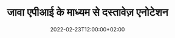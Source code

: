 ---
############################# Static ############################
layout: "product"
date: 2022-02-23T12:00:00+02:00
draft: false

product: "Annotation"
product_tag: "annotation"
platform: "Java"
platform_tag: "java"

############################# Head ############################
head_title: "जावा दस्तावेज़ एनोटेशन एपीआई | पीडीएफ वर्ड एक्सेल पीपीटीएक्स छवियाँ देखें और एनोटेट करें"
head_description: "जावा दस्तावेज़ एनोटेशन एपीआई। पीडीएफ वर्ड डॉक्स, एक्सेल एक्सएलएसएक्स, पीपीटीएक्स, ईएमएल ईएमएलएक्स, वीएसएस वीएसडी, ओटीपी, सीएडी और छवि फ़ाइल प्रारूप देखें, टैग करें, टिप्पणी करें और एनोटेट करें।"

############################# Header ##########################
title: "जावा एपीआई के माध्यम से दस्तावेज़ एनोटेशन"
description: "किसी भी बाहरी सॉफ़्टवेयर को स्थापित किए बिना पीडीएफ, एचटीएमएल, एमएस ऑफिस और अन्य दस्तावेज़ प्रारूपों को देखने और एनोटेट करने की क्षमताओं के साथ जावा एप्लिकेशन बनाएं।"
button:
    enable: true
    icon: "fas fa-arrow-down"
    label: "नि: शुल्क परीक्षण डाउनलोड करें"
    link: "https://downloads.groupdocs.com/annotation/java"

############################# SubMenu #########################
submenu:
    enable: true
    
    left:
        img_alt: "GroupDocs.Annotation for Java"
        image: "https://www.groupdocs.cloud/templates/groupdocs/images/product-logos/groupdocs-annotation-java.png"
        product: "GroupDocs.Annotation"
        platform: "Java"

    middle:
        button:
            # button loop
            - link: "#features"
              text: "विशेषताएँ"

            # button loop
            - link: "https://products.groupdocs.app/annotation"
              text: "लाइव डेमो"

            # button loop
            - link: "https://purchase.groupdocs.com/pricing/annotation/java"
              text: "मूल्य निर्धारण"

    right:
        link_download: "https://downloads.groupdocs.com/annotation"
        link_learn: "https://docs.groupdocs.com/annotation/java/"
        link_buy: "https://purchase.groupdocs.com"

############################# Overview ############################
overview:
    enable: true
    content: |
      GroupDocs.Annotation Java API एक ऐसा उत्पाद है जो आपको विभिन्न प्लेटफ़ॉर्म और ऑपरेटिंग सिस्टम, जैसे Android, MacOS, Linux, Windows पर दस्तावेज़ों में एनोटेशन के साथ काम करने की अनुमति देता है। GroupDocs.Annotation सरल एपीआई के साथ एक लाइब्रेरी प्रदान करता है जो कई फायदे देता है: उदाहरण के लिए, यदि आपको डेटा को गोपनीय रखना है या यह चुनना है कि लाइब्रेरी के साथ काम करने के लिए आपको कितनी शक्ति की आवश्यकता है, या एनोटेशन के साथ काम को आंशिक रूप से बदलना है, तो लाइब्रेरी बहुत उपयोगी है हल्का और लचीला.

      जावा एपीआई के लिए GroupDocs.Annotation आपको विभिन्न प्रकार के एनोटेशन के साथ काम करने की अनुमति देता है, जिसमें शामिल हैं: टेक्स्ट, पॉलीलाइन, एरिया, अंडरलाइन, पॉइंट, वॉटरमार्क, एरो, एलिप्स, टेक्स्ट रिप्लेसमेंट, डिस्टेंस, टेक्स्ट फील्ड, रिसोर्स रिडक्शन आदि। और अधिकांश का समर्थन करता है लोकप्रिय दस्तावेज़ प्रारूप जैसे: पीडीएफ, एचटीएमएल, माइक्रोसॉफ्ट ऑफिस वर्ड, एक्सेल स्प्रेडशीट, पावरपॉइंट प्रेजेंटेशन, विसिओ, आउटलुक ईमेल, छवियां, मेटाफ़ाइल्स, सीएडी ड्राइंग और विभिन्न अन्य प्रारूप। एपीआई दस्तावेज़ पृष्ठों के थंबनेल प्राप्त करने की क्षमता प्रदान करता है और पीडीएफ फाइलों से एनोटेशन आयात और निर्यात करने का समर्थन करता है।

      लाइब्रेरी का उपयोग करके, आप [जोड़ें](/एनोटेशन/जावा/बीएमपी/), [संपादित करें](/एनोटेशन/जावा/बीएमपी/), [एक्सट्रेक्ट](/एनोटेशन/जावा/बीएमपी/) और [डिलीट](/annotation/java/bmp/) दस्तावेजों से एनोटेशन, दस्तावेजों को घुमाएं, थंबनेल समाधान बदलें और यह सभी संभावनाओं की पूरी सूची नहीं है। यह सभी समर्थित दस्तावेज़ प्रारूपों के भीतर आपकी आवश्यकताओं के अनुसार एनोटेशन गुणों को अनुकूलित करने के लिए डेटा ऑब्जेक्ट का एक व्यापक सेट भी प्रदान करता है।

      जावा एपीआई के लिए GroupDocs.Annotation के साथ काम करना बहुत सरल है और इसमें बस कुछ बुनियादी चरण शामिल हैं। सबसे पहले आपको एक लाइसेंस सेटअप करना होगा, फिर उस फ़ाइल का चयन करें जिसके साथ आप काम करना चाहते हैं, फिर दस्तावेज़ एनोटेशन (हटाएं/संपादित करें/निकालें/हटाएं) के साथ किसी तरह हेरफेर करें और परिणाम सहेजें। अधिक जानकारी के लिए कृपया उत्पाद [दस्तावेज़ीकरण](https://docs.groupdocs.com/annotation/java/getting-started/) या हमारा [उदाहरण](https://github.com/groupdocs-annotation/GroupDocs.Annotation देखें -जावा के लिए) सेट।
      
      GroupDocs.Annotation नियमित रूप से अपडेट किया जाता है और अपने ग्राहकों के लिए सहायता प्रदान करता है, हमसे प्रश्न पूछने या अपने विचार भेजने या किसी नई चीज़ के लिए अपनी आवश्यकताओं के बारे में हमें बताने के लिए आपका हमेशा स्वागत है और हम ख़ुशी से इसे अपने नए संस्करणों में लागू करेंगे।
    tabs:
      enable: true
      
      ## TAB ONE ##
      tab_one:
        description: |
          जावा के लिए GroupDocs.Annotation का अवलोकन निम्नलिखित है:
      
        right:
          enable: true
          icon: "fab fa-html5"
          title:  अवलोकन
          content: |
            * एनोटेशन जोड़ें
            * एनोटेशन निर्यात करें 
            * एनोटेशन आयात करें
            * उत्तर आधारित टिप्पणियाँ
            * एनोटेशन संगतता
      
      ## TAB TWO ##
      tab_two:
        description: |
          जावा के लिए GroupDocs.Annotation सभी लोकप्रिय [दस्तावेज़ फ़ाइल स्वरूपों] (https://docs.groupdocs.com/annotation/java/supported-document-formats/) का समर्थन करता है, जिनमें शामिल हैं: Microsoft Office, PDF, छवियाँ और कई अन्य।

        left:
          enable: true
          table:
            # table loop
            - title: "Microsoft Office Formats"
              content: |
                * **Word**: [DOC](/annotation/java/doc/), [DOCX](/annotation/java/docx/), [DOCM](/annotation/java/docm/), [DOT](/annotation/java/dot/), [DOTX](/annotation/java/dotx/), [RTF](/annotation/java/rtf/)
                * **Excel**: [XLS](/annotation/java/xls/), [XLSX](/annotation/java/xlsx/), [XLSB](/annotation/java/xlsb/), [XLSM](/annotation/java/xlsm/)
                * **PowerPoint**: [PPT](/annotation/java/ppt/), [PPTX](/annotation/java/pptx/), [PPS](/annotation/java/pps/), [PPSX](/annotation/java/ppsx/), [POTM](/annotation/java/potm/), [POTX](/annotation/java/potx/), [PPSM](/annotation/java/ppsm/), [PPTM](/annotation/java/pptm/), [WMF](/annotation/java/wmf/), [EMF](/annotation/java/emf/)
                * **Outlook**: [EML](/annotation/java/eml/), [EMLX](/annotation/java/emlx/), [MSG](/annotation/java/msg/)
                * **Visio**: [VSS](/annotation/java/vss/), [VST](/annotation/java/vst/), [VSD](/annotation/java/vsd/), [VSDX](/annotation/java/vsdx/), [VSX](/annotation/java/vsx/)

        right:
          enable: true
          table:
            # table loop
            - title: "Other Formats"
              content: |
                * **Portable**: [PDF](/annotation/java/pdf/) (PDF/A-1a, PDF/A-1b, PDF/A-2a)
                * **OpenDocument**: [ODT](/annotation/java/odt/), [ODS](/annotation/java/ods/), [ODP](/annotation/java/odp/)
                * **Images**: [BMP](/annotation/java/bmp/), [JPG](/annotation/java/jpg/), [JPEG](/annotation/java/jpeg/), [TIFF](/annotation/java/tiff/), [TIF](/annotation/java/tif/), [PNG](/annotation/java/png/), [GIF](/annotation/java/gif/), [DCM](/annotation/java/dcm/), [DICOM](/annotation/java/dicom/)
                * **AutoCAD**: [DWG](/annotation/java/dwg/), [DXF](/annotation/java/dxf/), [CAD](/annotation/java/cad/)
                * **Other**: [HTM](/annotation/java/htm/), [HTML](/annotation/java/html/), [CSV](/annotation/java/csv/), [DJVU](/annotation/java/djvu/), [OTP](/annotation/java/otp/), [OTT](/annotation/java/ott/)

      ## TAB THREE ##
      tab_three:
        description: |
          जावा के लिए GroupDocs.Annotation निम्नलिखित ऑपरेटिंग सिस्टम, फ्रेमवर्क और पैकेज प्रबंधकों का समर्थन करता है:
        
        left:
          enable: true
          table:
            # table loop
            - icon: "fab fa-windows"
              title:  ऑपरेटिंग सिस्टम
              content: |
                * Microsoft Windows Desktop
                * Microsoft Windows Server
                * Linux
                * MacOS

            # table loop
            - icon: "fas fa-code"
              title:  समर्थित ढाँचे
              content: |
                * Java 7 (1.7) and above

        right:
          enable: true
          table:
            # table loop
            - icon: "fas fa-cogs"
              title:  विकास का वातावरण
              content: |
                * NetBeans
                * IntelliJ IDEA
                * Eclipse

            # table loop
            - icon: "fas fa-tools"
              title:  स्वचालन उपकरण बनाएँ
              content: |
                * Maven

############################# Features ############################
features:
    enable: true
    title: जावा सुविधाओं के लिए GroupDocs.Annotation

    feature:
      # feature loop
      - icon: "fas fa-copy"
        link: "https://docs.groupdocs.com/annotation/java/add-area-annotation/"
        content: दस्तावेज़ में क्षेत्र एनोटेशन जोड़ें और सरल एवं नेस्टेड टिप्पणियाँ लिंक करें

      # feature loop
      - icon: "fas fa-eye"
        link: "https://docs.groupdocs.com/annotation/java/add-arrow-annotation/"
        content: एरो एनोटेशन का उपयोग करके किसी विशेष सामग्री को इंगित करें

      # feature loop
      - icon: "fas fa-bolt"
        link: "https://docs.groupdocs.com/annotation/java/add-watermark-annotation/"
        content: टेक्स्ट वॉटरमार्क को पीडीएफ, स्लाइड, एक्सेल वर्कशीट, छवियों और आरेखों पर कोणीय स्थिति में सेट करें
      
      # feature loop
      - icon: "fas fa-file-powerpoint"
        link: "https://docs.groupdocs.com/annotation/java/add-point-annotation/"
        content: प्वाइंट एनोटेशन का उपयोग करके दस्तावेज़ में किसी भी स्थान पर पॉपअप टिप्पणियाँ जोड़ें

      # feature loop
      - icon: "fas fa-code"
        link: "https://docs.groupdocs.com/annotation/java/add-polyline-annotation/"
        content: रेखा खंडों, चाप खंडों या दोनों के अनुक्रम को जोड़ने के लिए पॉलीलाइन एनोटेशन का उपयोग करें

      # feature loop
      - icon: "fas fa-cloud"
        link: "https://docs.groupdocs.com/annotation/java/add-ellipse-annotation/"
        content: पीडीएफ, वर्ड दस्तावेज़, स्प्रेडशीट, प्रस्तुतियाँ, आरेख और छवियों में एलिप्स एनोटेशन जोड़ें

      # feature loop
      - icon: "fas fa-remove-format"
        link: "https://docs.groupdocs.com/annotation/java/add-watermark-annotation/"
        content: पीडीएफ, पावरपॉइंट, एक्सेल, इमेज और डायग्राम के लिए एंगल्ड वॉटरमार्क जोड़ें

      # feature loop
      - icon: "fas fa-comment-slash"
        link: "https://docs.groupdocs.com/annotation/java/add-underline-annotation/"
        content: किसी दस्तावेज़ की छवि प्रस्तुति में टेक्स्ट एनोटेशन के निर्देशांक प्राप्त करें

      # feature loop
      - icon: "fas fa-location-arrow"
        link: "https://docs.groupdocs.com/annotation/java/add-annotation-to-the-document/"
        content: किसी दस्तावेज़ में विशिष्ट पाठ को रेखांकित करें, स्ट्राइकथ्रू करें या संशोधित करें

      # feature loop
      - icon: "fas fa-border-all"
        link: "https://docs.groupdocs.com/annotation/java/add-annotation-to-the-document/"
        content: किसी दस्तावेज़ में टेक्स्ट स्टैम्प या वॉटरमार्क और टेक्स्ट फ़ील्ड जोड़ें

      # feature loop
      - icon: "fas fa-wrench"
        link: "https://docs.groupdocs.com/annotation/java/add-point-annotation/"
        content: Word दस्तावेज़ों और PowerPoint प्रस्तुतियों के बीच एनोटेशन आयात और निर्यात करें

      # feature loop
      - icon: "fas fa-columns"
        link: "https://docs.groupdocs.com/annotation/java/add-strikeout-annotation/"
        content: टेक्स्ट, टेक्स्ट रिप्लेसमेंट, वॉटरमार्क और रिसोर्स रिडक्शन एनोटेशन प्रकारों के साथ एक्सेल स्प्रेडशीट को एनोटेट करें

      # feature loop
      - icon: "fas fa-file-word"
        link: "https://docs.groupdocs.com/annotation/java/get-file-info/"
        content: पावरपॉइंट प्रेजेंटेशन और स्लाइड्स में पॉलीलाइन, स्ट्राइकथ्रू, अंडरलाइन या टेक्स्ट एनोटेशन जोड़ें

      # feature loop
      - icon: "fas fa-envelope"
        link: "https://docs.groupdocs.com/annotation/java/basic-usage/"
        content: एक्स, वाई निर्देशांक का उपयोग करके प्रस्तुतियों में प्वाइंट एनोटेशन को चिह्नित करें

      # feature loop
      - icon: "fas fa-print"
        link: "https://docs.groupdocs.com/annotation/java/add-strikeout-annotation/"
        content: छवियों में स्ट्राइकथ्रू, टेक्स्ट, अंडरलाइन या पॉलीलाइन एनोटेशन जोड़ें

      # feature loop
      - icon: "fas fa-file-archive"
        link: "https://docs.groupdocs.com/annotation/java/add-link-annotation/"
        content: वीएसएस और वीएसडी जैसे विज़िओ आरेखों के लिए दस्तावेज़ जानकारी और छवियां प्राप्त करें
      
      # feature loop
      - icon: "fas fa-file-code"
        link: "https://docs.groupdocs.com/annotation/java/basic-usage/"
        content: दस्तावेज़ पृष्ठों के थंबनेल प्राप्त करें और बहु-पृष्ठ TIFF फ़ाइलों के साथ काम करें

      # feature loop
      - icon: "fas fa-file-excel"
        link: "https://docs.groupdocs.com/annotation/java/get-file-info/"
        content: एकल फ़ंक्शन कॉल के साथ दस्तावेज़ के सभी एनोटेशन प्राप्त करें

      # feature loop
      - icon: "fas fa-heading"
        link: "https://docs.groupdocs.com/annotation/java/add-link-annotation/"
        content: पीडीएफ, वर्ड और पावरपॉइंट प्रेजेंटेशन में लिंक एनोटेशन जोड़ें

      # feature loop
      - icon: "fas fa-project-diagram"
        link: "https://docs.groupdocs.com/annotation/java/add-point-annotation/"
        content: पीडीएफ, वर्ड, डायग्राम, स्लाइड और अन्य प्रमुख दस्तावेज़ प्रारूपों के लिए एसवीजी पथ पार्सिंग समर्थन

      # feature loop
      - icon: "fas fa-cube"
        link: "https://docs.groupdocs.com/annotation/java/technical-support/"
        content: वर्ड दस्तावेज़ों में वॉटरमार्क एनोटेशन जोड़ने और टेक्स्ट रिप्लेसमेंट के लिए क्लीनअप के लिए समर्थन

      # feature loop
      - icon: "fab fa-uncharted"
        link: "https://docs.groupdocs.com/annotation/java/technical-support/"
        content: टेक्स्ट एनोटेशन के लिए आरेखों में आकार प्रसंस्करण समर्थन
  
      # feature loop
      - icon: "fab fa-uncharted"
        link: "https://docs.groupdocs.com/annotation/java/advanced-usage/"
        content: तेज़ प्रसंस्करण के लिए दस्तावेज़ों के पृष्ठ पूर्वावलोकन को कैशिंग करके समय बचाएं
  
      # feature loop
      - icon: "fab fa-uncharted"
        link: "https://docs.groupdocs.com/annotation/java/add-annotation-to-the-document/"
        content: पुराने प्रारूपों के साथ भी वर्ड, एक्सेल और पॉवरपॉइंट दस्तावेज़ों को आसानी से एनोटेट करें

      # feature loop
      - icon: "fab fa-uncharted"
        link: "https://docs.groupdocs.com/annotation/java/add-distance-annotation/"
        content: एक्सेल, पॉवरपॉइंट और डायग्राम के लिए दूरी एनोटेशन कैप्शन प्रदर्शित करें

############################# Support ############################
support:
    enable: true

############################# Solutions ############################
solutions:
    enable: true
    title: GroupDocs.Annotation अन्य लोकप्रिय विकास परिवेशों के लिए दस्तावेज़ देखने वाली एपीआई प्रदान करता है

    solution:
        # solution loop
        - img_alt: "GroupDocs.Annotation for .NET"
          image: "https://www.groupdocs.cloud/templates/groupdocs/images/product-logos/groupdocs-annotation-net.png"
          product: "GroupDocs.Annotation"
          platform: ".NET"
          link: "/annotation/net/"

############################# Back to top ###############################
back_to_top:
  enable: true
---